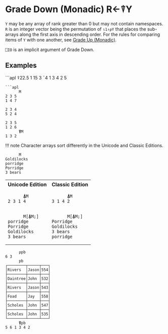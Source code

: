 <div style="display: none;">
  ⍒
</div>






<h1 class="heading"><span class="name">Grade Down (Monadic)</span> <span class="command">R←⍒Y</span></h1>



`Y` may be any array of rank greater than 0 but may not contain namespaces.  `R` is an integer vector being the permutation of `⍳1↑⍴Y` that places the sub-arrays along the first axis in descending order. For the rules for comparing items of `Y` with one another, see [Grade Up (Monadic)](grade-up-monadic.md).


`⎕IO` is an implicit argument of Grade Down.


<h2 class="example">Examples</h2>
```apl
      ⍒22.5 1 15 3 ¯4
1 3 4 2 5

```
```apl
      M
2 3 5
1 4 7
     
2 3 4
5 2 4
     
2 3 5
1 2 6
      ⍒M
1 3 2

```



!!! note
    Character arrays sort differently in the Unicode and Classic Editions.

```apl
      M
Goldilocks
porridge   
Porridge   
3 bears 
```

<table>
<tr>
 <th>Unicode Edition</th>
 <th>Classic Edition</th>
</tr>
<tr>
 <td><pre><code>      ⍋M
2 3 1 4</code></pre></td>
 <td><pre><code>      ⍋M
3 1 4 2</code></pre></td>
</tr>
<tr>
 <td><pre><code>      M[⍋M;]
porridge
Porridge
Goldilocks
3 bears
</code></pre></td>
 <td><pre><code>      M[⍋M;]
Porridge
Goldilocks
3 bears
porridge
</code></pre></td>
</tr>
</table>


```apl
      ⍴pb
6 3
      pb
┌────────┬─────┬───┐
│Rivers  │Jason│554│
├────────┼─────┼───┤
│Daintree│John │532│
├────────┼─────┼───┤
│Rivers  │Jason│543│
├────────┼─────┼───┤
│Foad    │Jay  │558│
├────────┼─────┼───┤
│Scholes │John │547│
├────────┼─────┼───┤
│Scholes │John │535│
└────────┴─────┴───┘
      ⍒pb
5 6 1 3 4 2

```


